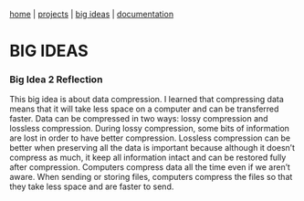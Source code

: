[home](https://sanduran.github.io) | [projects](https://sanduran.github.io/projects) | [big ideas](https://sanduran.github.io/big_ideas) | [documentation](https://sanduran.github.io/documentation)

# BIG IDEAS
### Big Idea 2 Reflection
This big idea is about data compression. I learned that compressing data means that it will take less space on a computer and can be transferred faster. Data can be compressed in two ways: lossy compression and lossless compression. During lossy compression, some bits of information are lost in order to have better compression. Lossless compression can be better when preserving all the data is important because although it doesn’t compress as much, it keep all information intact and can be restored fully after compression. Computers compress data all the time even if we aren’t aware. When sending or storing files, computers compress the files so that they take less space and are faster to send.
